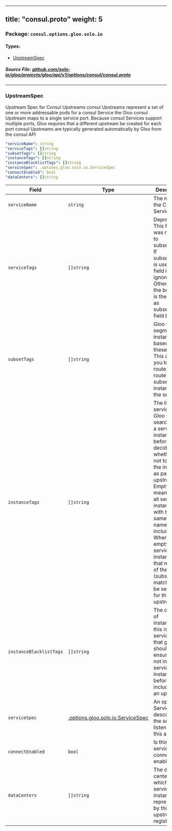 
---
title: "consul.proto"
weight: 5
---

<!-- Code generated by solo-kit. DO NOT EDIT. -->


### Package: `consul.options.gloo.solo.io` 
#### Types:


- [UpstreamSpec](#upstreamspec)
  



##### Source File: [github.com/solo-io/gloo/projects/gloo/api/v1/options/consul/consul.proto](https://github.com/solo-io/gloo/blob/master/projects/gloo/api/v1/options/consul/consul.proto)





---
### UpstreamSpec

 
Upstream Spec for Consul Upstreams
consul Upstreams represent a set of one or more addressable pods for a consul Service
the Gloo consul Upstream maps to a single service port. Because consul Services support multiple ports,
Gloo requires that a different upstream be created for each port
consul Upstreams are typically generated automatically by Gloo from the consul API

```yaml
"serviceName": string
"serviceTags": []string
"subsetTags": []string
"instanceTags": []string
"instanceBlacklistTags": []string
"serviceSpec": .options.gloo.solo.io.ServiceSpec
"connectEnabled": bool
"dataCenters": []string

```

| Field | Type | Description |
| ----- | ---- | ----------- | 
| `serviceName` | `string` | The name of the Consul Service. |
| `serviceTags` | `[]string` | Deprecated: This field was renamed to subset_tags. If subset_tags is used, this field is ignored. Otherwise, the behavior is the same as subset_tags field below. |
| `subsetTags` | `[]string` | Gloo will segment instances based off of these tags. This allows you to set routes that route to a subset of the instances of the service. |
| `instanceTags` | `[]string` | The list of service tags Gloo should search for on a service instance before deciding whether or not to include the instance as part of this upstream. Empty list means that all service instances with the same service name will be included. When not empty, only service instances that match all of the tags (subset match) will be selected for this upstream. |
| `instanceBlacklistTags` | `[]string` | The opposite of instanceTags, this is a list of service tags that gloo should ensure are not in a service instance before including it in an upstream. |
| `serviceSpec` | [.options.gloo.solo.io.ServiceSpec](../../service_spec.proto.sk/#servicespec) | An optional Service Spec describing the service listening at this address. |
| `connectEnabled` | `bool` | Is this consul service connect enabled. |
| `dataCenters` | `[]string` | The data centers in which the service instance represented by this upstream is registered. |





<!-- Start of HubSpot Embed Code -->
<script type="text/javascript" id="hs-script-loader" async defer src="//js.hs-scripts.com/5130874.js"></script>
<!-- End of HubSpot Embed Code -->
